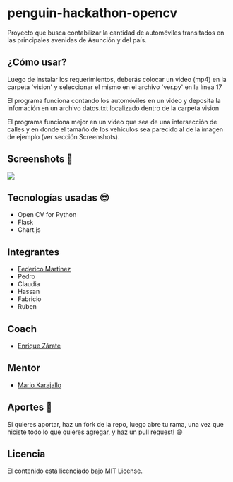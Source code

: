 # penguin-hackathon-opencv

Proyecto que busca contabilizar la cantidad de automóviles transitados en las principales avenidas de Asunción y del país.

## ¿Cómo usar?

Luego de instalar los requerimientos, deberás colocar un video (mp4) en la carpeta 'vision' y seleccionar el mismo en el archivo 'ver.py' en la línea 17

El programa funciona contando los automóviles en un video y deposita la infomación en un archivo datos.txt localizado dentro de la carpeta vision

El programa funciona mejor en un video que sea de una intersección de calles y en donde el tamaño de los vehículos sea parecido al de la imagen de ejemplo (ver sección Screenshots).

## Screenshots :iphone:

<p float="left">
<img src="https://github.com/enrique-zarate/penguin-hackathon-opencv/blob/main/screenshots/1.png"  />
</p>

## Tecnologías usadas :sunglasses:

- Open CV for Python
- Flask
- Chart.js

## Integrantes

- [Federico Martinez](https://github.com/fedemartinezs)
- Pedro
- Claudia
- Hassan
- Fabricio
- Ruben

## Coach

- [Enrique Zárate](https://github.com/enrique-zarate)

## Mentor

- [Mario Karajallo](https://github.com/mariokarajallo)

## Aportes :muscle:

Si quieres aportar, haz un fork de la repo, luego abre tu rama, una vez que hiciste todo lo que quieres agregar, y haz un pull request! 😄

## Licencia

El contenido está licenciado bajo MIT License.

